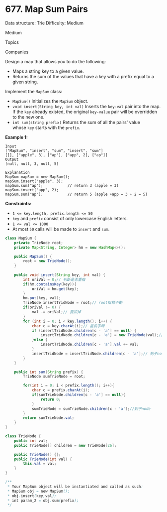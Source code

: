 # 677. Map Sum Pairs

Data structure: Trie
Difficulty: Medium

Medium

Topics

Companies

Design a map that allows you to do the following:

- Maps a string key to a given value.
- Returns the sum of the values that have a key with a prefix equal to a given string.

Implement the `MapSum` class:

- `MapSum()` Initializes the `MapSum` object.
- `void insert(String key, int val)` Inserts the `key-val` pair into the map. If the `key` already existed, the original `key-value` pair will be overridden to the new one.
- `int sum(string prefix)` Returns the sum of all the pairs' value whose `key` starts with the `prefix`.

**Example 1:**

```
Input
["MapSum", "insert", "sum", "insert", "sum"]
[[], ["apple", 3], ["ap"], ["app", 2], ["ap"]]
Output
[null, null, 3, null, 5]

Explanation
MapSum mapSum = new MapSum();
mapSum.insert("apple", 3);
mapSum.sum("ap");           // return 3 (apple = 3)
mapSum.insert("app", 2);
mapSum.sum("ap");           // return 5 (apple +app = 3 + 2 = 5)

```

**Constraints:**

- `1 <= key.length, prefix.length <= 50`
- `key` and `prefix` consist of only lowercase English letters.
- `1 <= val <= 1000`
- At most `50` calls will be made to `insert` and `sum`.

```java
class MapSum {
    private TrieNode root;
    private Map<String, Integer> hm = new HashMap<>();

    public MapSum() {
        root = new TrieNode();
    }
	
    public void insert(String key, int val) {
        int oriVal = 0;// 判斷是否重複
        if(hm.containsKey(key)){
            oriVal = hm.get(key);
        }
        hm.put(key, val);
        TrieNode insertTridNode = root;// root指標不動
        if(oriVal != 0) {
            val -= oriVal;// 要扣掉
        }
        for (int i = 0; i < key.length(); i++) {
            char c = key.charAt(i);// 當前字母
            if (insertTridNode.children[c - 'a'] == null) {
                insertTridNode.children[c - 'a'] = new TrieNode(val);// 給定當前結點val
            }else {
                insertTridNode.children[c - 'a'].val += val;
            }
            insertTridNode = insertTridNode.children[c - 'a'];// 到子node
        }
    }

    public int sum(String prefix) {
        TrieNode sumTrieNode = root;

        for(int i = 0; i < prefix.length(); i++){
            char c = prefix.charAt(i);
            if(sumTrieNode.children[c - 'a'] == null){
                return 0;
            }
            sumTrieNode = sumTrieNode.children[c - 'a'];//到子node
        }
        return sumTrieNode.val;
    }
}

class TrieNode {
    public int val;
    public TrieNode[] children = new TrieNode[26];

    public TrieNode() {};
    public TrieNode(int val) {
        this.val = val;
    }
}

/**
 * Your MapSum object will be instantiated and called as such:
 * MapSum obj = new MapSum();
 * obj.insert(key,val);
 * int param_2 = obj.sum(prefix);
 */
```